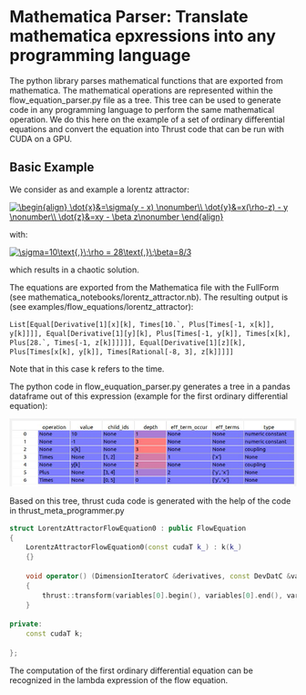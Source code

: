 Mathematica Parser: Translate mathematica epxressions into any programming language
=================

The python library parses mathematical functions that are exported from mathematica. The mathematical operations are represented within the flow_equation_parser.py file as a tree. This tree can be used to generate code in any programming language to perform the same mathematical operation. We do this here on the example of a set of ordinary differential equations and convert the equation into Thrust code that can be run with CUDA on a GPU.

Basic Example
-------------

We consider as and example a lorentz attractor:

<a href="https://www.codecogs.com/eqnedit.php?latex=\begin{align}&space;\dot{x}&=\sigma(y&space;-&space;x)&space;\nonumber\\&space;\dot{y}&=x(\rho-z)&space;-&space;y&space;\nonumber\\&space;\dot{z}&=xy&space;-&space;\beta&space;z\nonumber&space;\end{align}" target="_blank"><img src="https://latex.codecogs.com/gif.latex?\begin{align}&space;\dot{x}&=\sigma(y&space;-&space;x)&space;\nonumber\\&space;\dot{y}&=x(\rho-z)&space;-&space;y&space;\nonumber\\&space;\dot{z}&=xy&space;-&space;\beta&space;z\nonumber&space;\end{align}" title="\begin{align} \dot{x}&=\sigma(y - x) \nonumber\\ \dot{y}&=x(\rho-z) - y \nonumber\\ \dot{z}&=xy - \beta z\nonumber \end{align}" /></a>

with:

<a href="https://www.codecogs.com/eqnedit.php?latex=\sigma=10\text{,}\;\rho&space;=&space;28\text{,}\;\beta=8/3" target="_blank"><img src="https://latex.codecogs.com/gif.latex?\sigma=10\text{,}\;\rho&space;=&space;28\text{,}\;\beta=8/3" title="\sigma=10\text{,}\;\rho = 28\text{,}\;\beta=8/3" /></a>

which results in a chaotic solution.

The equations are exported from the Mathematica file with the FullForm (see mathematica_notebooks/lorentz_attractor.nb). The resulting output is (see examples/flow_equations/lorentz_attractor):

```text
List[Equal[Derivative[1][x][k], Times[10.`, Plus[Times[-1, x[k]], y[k]]]], Equal[Derivative[1][y][k], Plus[Times[-1, y[k]], Times[x[k], Plus[28.`, Times[-1, z[k]]]]]], Equal[Derivative[1][z][k], Plus[Times[x[k], y[k]], Times[Rational[-8, 3], z[k]]]]]
```
Note that in this case k refers to the time.

The python code in flow_euquation_parser.py generates a tree in a pandas dataframe out of this expression (example for the first ordinary differential equation):

![alt text](doc/operation_tree.jpg)

Based on this tree, thrust cuda code is generated with the help of the code in thrust_meta_programmer.py

```c++
struct LorentzAttractorFlowEquation0 : public FlowEquation
{
	LorentzAttractorFlowEquation0(const cudaT k_) : k(k_)
	{}

	void operator() (DimensionIteratorC &derivatives, const DevDatC &variables) override
	{
		thrust::transform(variables[0].begin(), variables[0].end(), variables[1].begin(), derivatives.begin(), [] __host__ __device__ (const cudaT &val1, const cudaT &val2) { return 10 * ((-1 * val1) + val2); });
	}

private:
	const cudaT k;

};
```

The computation of the first ordinary differential equation can be recognized in the lambda expression of the flow equation.